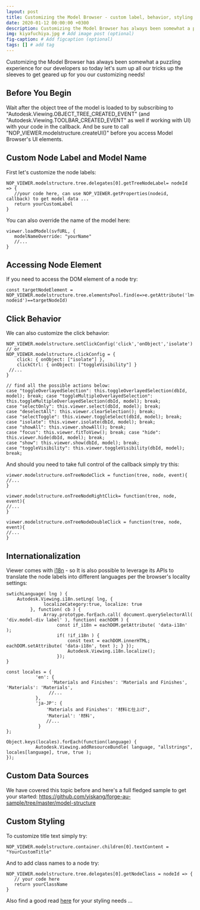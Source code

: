 ```yaml
---
layout: post
title: Customizing the Model Browser - custom label, behavior, styling and data sources
date: 2020-01-12 00:00:00 +0300
description: Customizing the Model Browser has always been somewhat a puzzling experience for our developers so today let's sum up all our tricks up the sleeves to get geared up for you our customizing needs! # Add post description (optional)
img: kiyafuchiya.jpg # Add image post (optional)
fig-caption: # Add figcaption (optional)
tags: [] # add tag
---
```


Customizing the Model Browser has always been somewhat a puzzling experience for our developers so today let's sum up all our tricks up the sleeves to get geared up for you our customizing needs!

## **Before You Begin**

Wait after the object tree of the model is loaded to by subscribing to "Autodesk.Viewing.OBJECT_TREE_CREATED_EVENT" (and "Autodesk.Viewing.TOOLBAR_CREATED_EVENT" as well if working with UI) with your code in the callback. And be sure to call "NOP_VIEWER.modelstructure.createUI()" before you access Model Browser's UI elements.

## Custom Node Label and Model Name

First let's customize the node labels:

```
NOP_VIEWER.modelstructure.tree.delegates[0].getTreeNodeLabel= nodeId => {  
   //your code here, can use NOP_VIEWER.getProperties(nodeid, callback) to get model data ...   
   return yourCustomLabel
}
```

You can also override the name of the model here:

```
viewer.loadModel(svfURL, {
   modelNameOverride: "yourName"
   //...
}
```

## Accessing Node Element

If you need to access the DOM element of a node try:

```
const targetNodeElement = NOP_VIEWER.modelstructure.tree.elementsPool.find(e=>e.getAttribute('lmv-nodeid')==targetNodeId)
```

## Click Behavior

We can also customize the click behavior:

```
NOP_VIEWER.modelstructure.setClickConfig('click','onObject','isolate')
// or
NOP_VIEWER.modelstructure.clickConfig = {
    click: { onObject: ["isolate"] },
    clickCtrl: { onObject: ["toggleVisibility"] }   
 //...
}

// find all the possible actions below:
case "toggleOverlayedSelection": this.toggleOverlayedSelection(dbId, model); break; case "toggleMultipleOverlayedSelection": this.toggleMultipleOverlayedSelection(dbId, model); break;
case "selectOnly": this.viewer.select(dbId, model); break;
case "deselectAll": this.viewer.clearSelection(); break;
case "selectToggle": this.viewer.toggleSelect(dbId, model); break;
case "isolate": this.viewer.isolate(dbId, model); break;
case "showAll": this.viewer.showAll(); break;
case "focus": this.viewer.fitToView(); break; case "hide": this.viewer.hide(dbId, model); break;
case "show": this.viewer.show(dbId, model); break;
case "toggleVisibility": this.viewer.toggleVisibility(dbId, model); break;
```

And should you need to take full control of the callback simply try this:

```
viewer.modelstructure.onTreeNodeClick = function(tree, node, event){
//...
}

viewer.modelstructure.onTreeNodeRightClick= function(tree, node, event){
//...
}

viewer.modelstructure.onTreeNodeDoubleClick = function(tree, node, event){
//...
}
```

## Internationalization

Viewer comes with [i18n](https://www.npmjs.com/package/i18n) - so It is also possible to leverage its APIs to translate the node labels into different languages per the browser's locality settings:

```
swtichLanguage( lng ) {
    Autodesk.Viewing.i18n.setLng( lng, {
              localizeCategory:true, localize: true
         }, function( cb ) {  
              Array.prototype.forEach.call( document.querySelectorAll( 'div.model-div label' ), function( eachDOM ) {
                   const if_i18n = eachDOM.getAttribute( 'data-i18n' );
                   if( !if_i18n ) {
                       const text = eachDOM.innerHTML; eachDOM.setAttribute( 'data-i18n', text ); } });            
                       Autodesk.Viewing.i18n.localize();
                   });
}

const locales = {
           'en': {
                 'Materials and Finishes': 'Materials and Finishes', 'Materials': 'Materials',
                //...
           },
           'ja-JP': {
               'Materials and Finishes': '材料と仕上げ',
               'Material': '材料',
               //...
            }
};

Object.keys(locales).forEach(function(language) {
           Autodesk.Viewing.addResourceBundle( language, "allstrings", locales[language], true, true );
});
```

## Custom Data Sources

We have covered this topic before and here's a full fledged sample to get your started: https://github.com/yiskang/forge-au-sample/tree/master/model-structure

## Custom Styling

To customize title text simply try:

```
NOP_VIEWER.modelstructure.container.children[0].textContent = "YourCustomTitle"
```

And to add class names to a node try:

```
NOP_VIEWER.modelstructure.tree.delegates[0].getNodeClass = nodeId => {  
   // your code here
   return yourClassName
}
```

Also find a good read [here](https://forge.autodesk.com/blog/yet-another-merry-xmas-fix-misfiring-selection-and-model-browser-overflow-your-viewer) for your styling needs ... 
